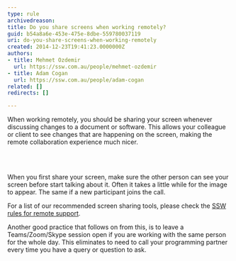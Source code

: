 ```yaml
---
type: rule
archivedreason: 
title: Do you share screens when working remotely?
guid: b54a8a6e-453e-475e-8dbe-559780037119
uri: do-you-share-screens-when-working-remotely
created: 2014-12-23T19:41:23.0000000Z
authors:
- title: Mehmet Ozdemir
  url: https://ssw.com.au/people/mehmet-ozdemir
- title: Adam Cogan
  url: https://ssw.com.au/people/adam-cogan
related: []
redirects: []

---
```



<p class="ssw15-rteElement-P">​When working remotely, you should be&#160;sharing&#160;your screen whenever discussing changes to a document or software. This allows your colleague or client to see changes that are happening on the screen, making the remote collaboration experience much nicer.​<br></p>
<br><excerpt class='endintro'></excerpt><br>
<p class="p1">When you first share your screen, make sure the other person can see your screen before start talking about it. Often it takes a little while for the image to appear. The same if a new participant joins the call.<br></p><p class="p1">For a list of our recommended screen sharing tools, please check the 
   <span class="s1">
      <a href="/_layouts/15/FIXUPREDIRECT.ASPX?WebId=3dfc0e07-e23a-4cbb-aac2-e778b71166a2&amp;TermSetId=07da3ddf-0924-4cd2-a6d4-a4809ae20160&amp;TermId=f5be979b-fa7e-4bad-8a47-60fccd308df6">SSW rules for remote support</a>.​</span></p><p class="p1">​Another good practice that follows on from this, is to leave a Teams/Zoom/Skype session open if you are working with the same person for the whole day. This eliminates to need to call your <span style="white-space&#58;nowrap;">programming</span> partner every time you have a query or question to ask.​​<br></p>


